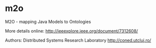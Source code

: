 # m2o
M2O - mapping Java Models to Ontologies

More details online: http://ieeexplore.ieee.org/document/7312608/

Authors: Distributed Systems Research Laboratory http://coned.utcluj.ro/
